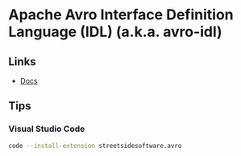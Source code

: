 # Apache Avro Interface Definition Language (IDL) (a.k.a. avro-idl)

## Links

- [Docs](https://avro.apache.org/docs/current/idl.html)

## Tips

### Visual Studio Code

```sh
code --install-extension streetsidesoftware.avro
```
